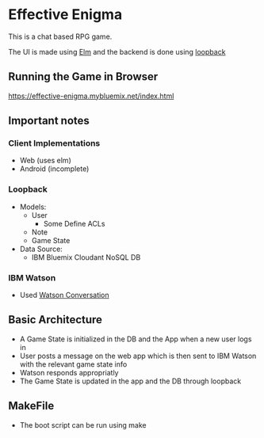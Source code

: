 # Effective Enigma

This is a chat based RPG game.


The UI is made using [Elm](http://elm-lang.org/) and the backend is done using [loopback](http://loopback.io/)

## Running the Game in Browser

https://effective-enigma.mybluemix.net/index.html

## Important notes

### Client Implementations
 - Web (uses elm)
 - Android (incomplete)

### Loopback
  * Models:
    * User
      * Some Define ACLs
    * Note
    * Game State
  * Data Source:
    * IBM Bluemix Cloudant NoSQL DB

### IBM Watson
  * Used [Watson Conversation](https://www.ibm.com/watson/developercloud/conversation.html?S_PKG=AW&cm_mmc=Search_Google-_-Watson+Core_Watson+Core+-+Engagement-_-WW_NA-_-watson+ibm+conversation+service_Broad_AW&cm_mmca1=000018SW&cm_mmca2=10004432&mkwid=55f34ffb-1998-451a-81af-1ebd39a81c1a|484|21062&cvosrc=ppc.google.watson%20ibm%20conversation%20service&cvo_campaign=Watson%20Core_Watson%20Core%20-%20Engagement-WW_NA&cvo_crid=191764234282&Matchtype=b)


## Basic Architecture
 * A Game State is initialized in the DB and the App when a new user logs in 
 * User posts a message on the web app which is then sent to IBM Watson with the relevant game state info
 * Watson responds appropriatly
 * The Game State is updated in the app and the DB through loopback


## MakeFile
 * The boot script can be run using make
